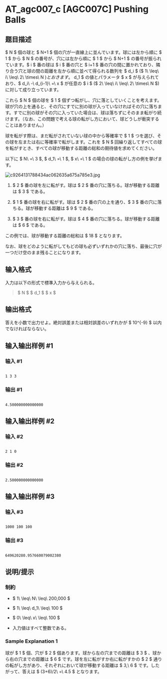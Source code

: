 # AT_agc007_c [AGC007C] Pushing Balls

## 题目描述

[problemUrl]: https://atcoder.jp/contests/agc007/tasks/agc007_c

$ N $ 個の球と $ N+1 $ 個の穴が一直線上に並んでいます。球には左から順に $ 1 $ から $ N $ の番号が、穴には左から順に $ 1 $ から $ N+1 $ の番号が振られています。$ i $ 番の球は $ i $ 番の穴と $ i+1 $ 番の穴の間に置かれており、隣り合う穴と球の間の距離を左から順に並べて得られる数列を $ d_i $ ($ 1\ \leq\ i\ \leq\ 2\ \times\ N $) とおきます。$ d_1 $ の値とパラメータ $ x $ が与えられており、$ d_i\ -\ d_{i-1}\ =\ x $ が任意の $ i $ ($ 2\ \leq\ i\ \leq\ 2\ \times\ N $) に対して成り立っています。

これら $ N $ 個の球を $ 1 $ 個ずつ転がし、穴に落としていくことを考えます。球が穴の上を通ると、その穴にすでに別の球が入っていなければその穴に落ちます。すでに別の球がその穴に入っていた場合は、球は落ちずにそのまま転がり続けます。（なお、この問題で考える球の転がし方において、球どうしが衝突することはありません。）

球を転がす際は、まだ転がされていない球の中から等確率で $ 1 $ つを選び、その球を左または右に等確率で転がします。これを $ N $ 回繰り返してすべての球を転がすとき、すべての球が移動する距離の総和の期待値を求めてください。

以下に $ N\ =\ 3 $, $ d_1\ =\ 1 $, $ x\ =\ 1 $ の場合の球の転がし方の例を挙げます。

 ![c9264131788434ac062635a675a785e3.jpg](https://cdn.luogu.com.cn/upload/vjudge_pic/AT_agc007_c/60a5d5d029df9794870209eb9c921ace7bb48177.png)

1. $ 2 $ 番の球を左に転がす。球は $ 2 $ 番の穴に落ちる。球が移動する距離は $ 3 $ である。
2. $ 1 $ 番の球を右に転がす。球は $ 2 $ 番の穴の上を通り、$ 3 $ 番の穴に落ちる。球が移動する距離は $ 9 $ である。
3. $ 3 $ 番の球を右に転がす。球は $ 4 $ 番の穴に落ちる。球が移動する距離は $ 6 $ である。

この例では、球が移動する距離の総和は $ 18 $ となります。

なお、球をどのように転がしてもどの球も必ずいずれかの穴に落ち、最後に穴が一つだけ空のまま残ることになります。

## 输入格式

入力は以下の形式で標準入力から与えられる。

> $ N $ $ d_1 $ $ x $

## 输出格式

答えを小数で出力せよ。絶対誤差または相対誤差のいずれかが $ 10^{-9} $ 以内でなければならない。

## 输入输出样例 #1

### 输入 #1

```
1 3 3
```

### 输出 #1

```
4.500000000000000
```

## 输入输出样例 #2

### 输入 #2

```
2 1 0
```

### 输出 #2

```
2.500000000000000
```

## 输入输出样例 #3

### 输入 #3

```
1000 100 100
```

### 输出 #3

```
649620280.957660079002380
```

## 说明/提示

### 制約

- $ 1\ \leq\ N\ \leq\ 200,000 $
- $ 1\ \leq\ d_1\ \leq\ 100 $
- $ 0\ \leq\ x\ \leq\ 100 $
- 入力値はすべて整数である。

### Sample Explanation 1

球が $ 1 $ 個、穴が $ 2 $ 個あります。球から左の穴までの距離は $ 3 $ 、球から右の穴までの距離は $ 6 $ です。球を左に転がすか右に転がすかの $ 2 $ 通りの転がし方があり、それぞれにおいて球が移動する距離は $ 3,\ 6 $ です。したがって、答えは $ (3+6)/2\ =\ 4.5 $ となります。